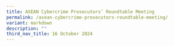 ```yaml
---
title: ASEAN Cybercrime Prosecutors’ Roundtable Meeting
permalink: /asean-cybercrime-prosecutors-roundtable-meeting/
variant: markdown
description: ""
third_nav_title: 16 October 2024
---
```

